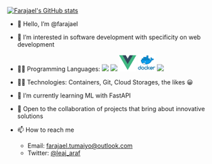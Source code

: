 [![Farajael's GitHub stats](https://github-readme-stats.vercel.app/api?username=farajael)](https://github.com/anuraghazra/github-readme-stats)
- 👋 Hello, I’m @farajael
- 👀 I’m interested in software development with specificity on web development
- ✍🏾 Programming Languages:
   <img height="40" src="https://raw.githubusercontent.com/jmnote/z-icons/master/svg/git.svg"></code>
   <img height="40" src="https://raw.githubusercontent.com/jmnote/z-icons/master/svg/javascript.svg"></code>
   <img height="40" src="https://raw.githubusercontent.com/github/explore/80688e429a7d4ef2fca1e82350fe8e3517d3494d/topics/vue/vue.png"></code>
   <img height="40" src="https://raw.githubusercontent.com/github/explore/80688e429a7d4ef2fca1e82350fe8e3517d3494d/topics/docker/docker.png"></code>
   <img height="40" src="https://raw.githubusercontent.com/jmnote/z-icons/master/svg/php.svg"></code>
- 👨‍💻 Technologies: Containers, Git, Cloud Storages, the likes 😀
- 🌱 I’m currently learning ML with FastAPI
- 🤝 Open to the collaboration of projects that bring about innovative solutions

- 📫 How to reach me 
  - Email: [farajael.tumaiyo@outlook.com](mailto:farajael.tumaiyo@outlook.com)
  - Twitter: [@leaj_araf](https://www.twitter.com/leaj_araf)


